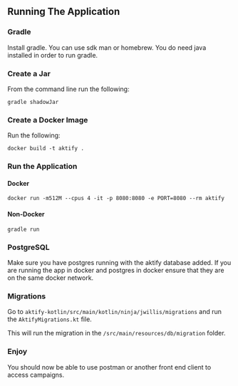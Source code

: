 
## Running The Application
### Gradle
Install gradle. You can use sdk man or homebrew. You do need java installed in order to run gradle.

### Create a Jar
From the command line run the following:

`gradle shadowJar`

### Create a Docker Image
Run the following:

`docker build -t aktify .`

### Run the Application
#### Docker 

    docker run -m512M --cpus 4 -it -p 8080:8080 -e PORT=8080 --rm aktify

#### Non-Docker

    gradle run
    
### PostgreSQL

Make sure you have postgres running with the aktify database added. If you are running the app in docker and postgres in docker
ensure that they are on the same docker network.

### Migrations

Go to `aktify-kotlin/src/main/kotlin/ninja/jwillis/migrations` and run the `AktifyMigrations.kt` file.

This will run the migration in the `/src/main/resources/db/migration` folder.

### Enjoy

You should now be able to use postman or another front end client to access campaigns. 

